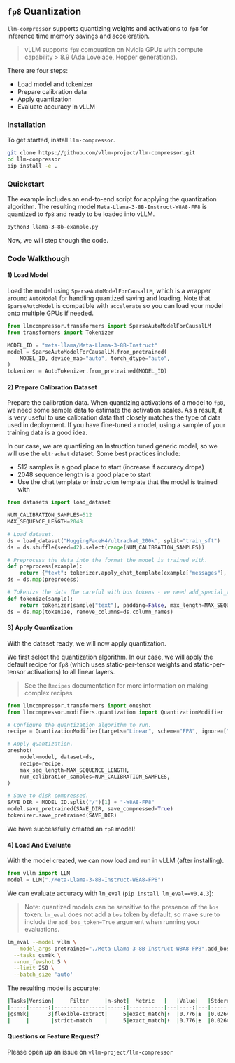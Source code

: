 ## `fp8` Quantization

`llm-compressor` supports quantizing weights and activations to `fp8` for inference time memory savings and acceleration.

> vLLM supports `fp8` compuation on Nvidia GPUs with compute capability > 8.9 (Ada Lovelace, Hopper generations).

There are four steps:
* Load model and tokenizer
* Prepare calibration data
* Apply quantization
* Evaluate accuracy in vLLM

### Installation

To get started, install `llm-compressor`.

```bash
git clone https://github.com/vllm-project/llm-compressor.git
cd llm-compressor
pip install -e .
```

### Quickstart

The example includes an end-to-end script for applying the quantization algorithm. The resulting model `Meta-Llama-3-8B-Instruct-W8A8-FP8` is quantized to `fp8` and ready to be loaded into vLLM.

```bash
python3 llama-3-8b-example.py
```

Now, we will step though the code.

### Code Walkthough

#### 1) Load Model

Load the model using `SparseAutoModelForCausalLM`, which is a wrapper around `AutoModel` for handling quantized saving and loading. Note that `SparseAutoModel` is compatible with `accelerate` so you can load your model onto multiple GPUs if needed.

```python
from llmcompressor.transformers import SparseAutoModelForCausalLM
from transformers import Tokenizer

MODEL_ID = "meta-llama/Meta-Llama-3-8B-Instruct"
model = SparseAutoModelForCausalLM.from_pretrained(
    MODEL_ID, device_map="auto", torch_dtype="auto",
)
tokenizer = AutoTokenizer.from_pretrained(MODEL_ID)
```

#### 2) Prepare Calibration Dataset

Prepare the calibration data. When quantizing activations of a model to `fp8`, we need some sample data to estimate the activation scales. As a result, it is very useful to use calibration data that closely matches the type of data used in deployment. If you have fine-tuned a model, using a sample of your training data is a good idea.

In our case, we are quantizing an Instruction tuned generic model, so we will use the `ultrachat` dataset. Some best practices include:
* 512 samples is a good place to start (increase if accuracy drops)
* 2048 sequence length is a good place to start
* Use the chat template or instrucion template that the model is trained with

```python
from datasets import load_dataset

NUM_CALIBRATION_SAMPLES=512
MAX_SEQUENCE_LENGTH=2048

# Load dataset.
ds = load_dataset("HuggingFaceH4/ultrachat_200k", split="train_sft")
ds = ds.shuffle(seed=42).select(range(NUM_CALIBRATION_SAMPLES))

# Preprocess the data into the format the model is trained with.
def preprocess(example):
    return {"text": tokenizer.apply_chat_template(example["messages"], tokenize=False,)}
ds = ds.map(preprocess)

# Tokenize the data (be careful with bos tokens - we need add_special_tokens=False since the chat_template already added it).
def tokenize(sample):
    return tokenizer(sample["text"], padding=False, max_length=MAX_SEQUENCE_LENGTH, truncation=True, add_special_tokens=False)
ds = ds.map(tokenize, remove_columns=ds.column_names)
```

#### 3) Apply Quantization

With the dataset ready, we will now apply quantization.

We first select the quantization algorithm. In our case, we will apply the default recipe for `fp8` (which uses static-per-tensor weights and static-per-tensor activations) to all linear layers.
> See the `Recipes` documentation for more information on making complex recipes

```python
from llmcompressor.transformers import oneshot
from llmcompressor.modifiers.quantization import QuantizationModifier

# Configure the quantization algorithm to run.
recipe = QuantizationModifier(targets="Linear", scheme="FP8", ignore=["lm_head"])

# Apply quantization.
oneshot(
    model=model, dataset=ds,
    recipe=recipe,
    max_seq_length=MAX_SEQUENCE_LENGTH,
    num_calibration_samples=NUM_CALIBRATION_SAMPLES,
)

# Save to disk compressed.
SAVE_DIR = MODEL_ID.split("/")[1] + "-W8A8-FP8"
model.save_pretrained(SAVE_DIR, save_compressed=True)
tokenizer.save_pretrained(SAVE_DIR)
```

We have successfully created an `fp8` model!

#### 4) Load And Evaluate

With the model created, we can now load and run in vLLM (after installing).

```python
from vllm import LLM
model = LLM("./Meta-Llama-3-8B-Instruct-W8A8-FP8")
```

We can evaluate accuracy with `lm_eval` (`pip install lm_eval==v0.4.3`):
> Note: quantized models can be sensitive to the presence of the `bos` token. `lm_eval` does not add a `bos` token by default, so make sure to include the `add_bos_token=True` argument when running your evaluations.

```bash
lm_eval --model vllm \
  --model_args pretrained="./Meta-Llama-3-8B-Instruct-W8A8-FP8",add_bos_token=true \
  --tasks gsm8k \
  --num_fewshot 5 \
  --limit 250 \
  --batch_size 'auto'
```

The resulting model is accurate:
```bash
|Tasks|Version|     Filter     |n-shot|  Metric   |   |Value|   |Stderr|
|-----|------:|----------------|-----:|-----------|---|----:|---|-----:|
|gsm8k|      3|flexible-extract|     5|exact_match|↑  |0.776|±  |0.0264|
|     |       |strict-match    |     5|exact_match|↑  |0.776|±  |0.0264|
```

#### Questions or Feature Request?

Please open up an issue on `vllm-project/llm-compressor`
